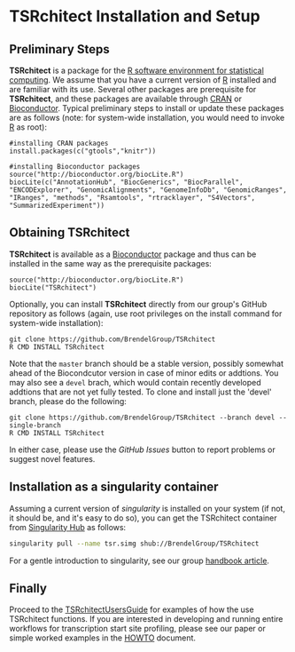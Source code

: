 # __TSRchitect__ Installation and Setup

## Preliminary Steps
__TSRchitect__ is a package for the [R software environment for statistical
computing](https://www.r-project.org/).
We assume that you have a current version of [R](https://www.r-project.org/)
 installed and are familiar with its use.
Several other packages are prerequisite for __TSRchitect__, and these packages
are available through
[CRAN](https://cran.r-project.org/) or
[Bioconductor](http://bioconductor.org/).
Typical preliminary steps to install or update these packages are as follows
(note: for system-wide installation, you would need to invoke
[R](https://www.r-project.org/) as root):

```{r eval=FALSE}
#installing CRAN packages
install.packages(c("gtools","knitr"))

#installing Bioconductor packages
source("http://bioconductor.org/biocLite.R")
biocLite(c("AnnotationHub", "BiocGenerics", "BiocParallel", "ENCODExplorer", "GenomicAlignments", "GenomeInfoDb", "GenomicRanges", "IRanges", "methods", "Rsamtools", "rtracklayer", "S4Vectors", "SummarizedExperiment"))
```

## Obtaining TSRchitect
__TSRchitect__ is available as a
[Bioconductor](http://bioconductor.org/) package and thus can be installed in
the same way as the prerequisite packages:

```{r eval=FALSE}
source("http://bioconductor.org/biocLite.R")
biocLite("TSRchitect")
```

Optionally, you can install __TSRchitect__ directly from our group's GitHub
repository as follows (again, use root privileges on the install command for
system-wide installation):

```{bash eval=FALSE}
git clone https://github.com/BrendelGroup/TSRchitect
R CMD INSTALL TSRchitect
```

Note that the `master` branch should be a stable version, possibly somewhat
ahead of the Biocondcutor version in case of minor edits or addtions.
You may also see a `devel` brach, which would contain recently developed
addtions that are not yet fully tested.
To clone and install just the 'devel' branch, please do the following:
```{bash eval=FALSE}
git clone https://github.com/BrendelGroup/TSRchitect --branch devel --single-branch
R CMD INSTALL TSRchitect
```
In either case, please use the _GitHub Issues_ button to report problems or
suggest novel features.


## Installation as a singularity container

Assuming a current version of _singularity_ is installed on your system (if not,
it should be, and it's easy to do so), you can get the TSRchitect container from
[Singularity Hub](https://www.singularity-hub.org/collections/1204) as follows:

```bash
singularity pull --name tsr.simg shub://BrendelGroup/TSRchitect
```

For a gentle introduction to singularity, see our group
[handbook article](https://github.com/BrendelGroup/bghandbook/blob/master/doc/06.2-Howto-Singularity-run.md).


## Finally

Proceed to the [TSRchitectUsersGuide](./inst/doc/TSRchitectUsersGuide.Rmd) for
examples of how the use TSRchitect functions.
If you are interested in developing and running entire workflows for
transcription start site profiling, please see our paper or simple worked
examples in the [HOWTO](./demo/HOWTO.md) document.
